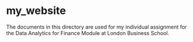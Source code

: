 # my_website

The documents in this directory are used for my individual assignment for the
Data Analytics for Finance Module at London Business School.


